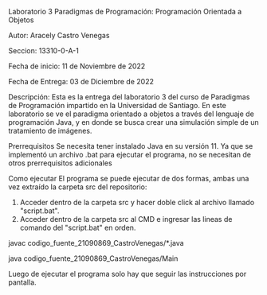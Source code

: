 Laboratorio 3 Paradigmas de Programación: Programación Orientada a Objetos

Autor: Aracely Castro Venegas

Seccion: 13310-0-A-1

Fecha de inicio: 11 de Noviembre de 2022

Fecha de Entrega: 03 de Diciembre de 2022

Descripción:
Esta es la entrega del laboratorio 3 del curso de Paradigmas de Programación 
impartido en la Universidad de Santiago. En este laboratorio se ve el paradigma
orientado a objetos a través del lenguaje de programación Java, y en donde 
se busca crear una simulación simple de un tratamiento de imágenes.

Prerrequisitos
Se necesita tener instalado Java en su versión 11. Ya que se implementó un archivo .bat 
para ejecutar el programa, no se necesitan de otros prerrequisitos adicionales

Como ejecutar
El programa se puede ejecutar de dos formas, ambas una vez extraído la carpeta src del repositorio:

1. Acceder dentro de la carpeta src y hacer doble click al archivo llamado "script.bat".
2. Acceder dentro de la carpeta src al CMD e ingresar las lineas de comando del "script.bat" en orden.

javac codigo_fuente_21090869_CastroVenegas/*.java

java codigo_fuente_21090869_CastroVenegas/Main

Luego de ejecutar el programa solo hay que seguir las instrucciones por pantalla. 